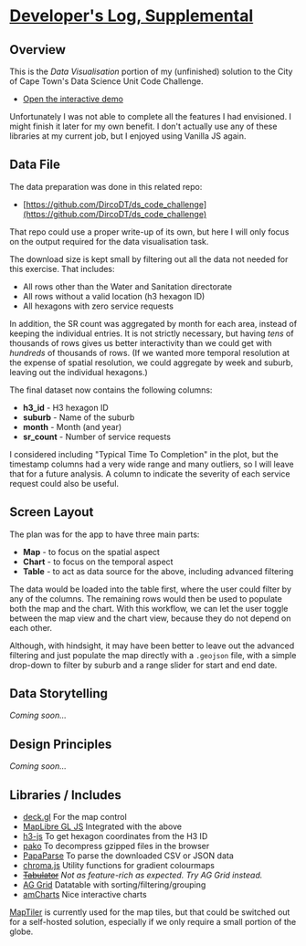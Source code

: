 # [Developer's Log, Supplemental](https://dircodt.github.io/)

## Overview

This is the *Data Visualisation* portion of my (unfinished) solution to the City of Cape Town's Data Science Unit Code Challenge.

* [Open the interactive demo](https://dircodt.github.io/coct/index.html)

Unfortunately I was not able to complete all the features I had envisioned. I might finish it later for my own benefit. I don't actually use any of these libraries at my current job, but I enjoyed using Vanilla JS again.

## Data File

The data preparation was done in this related repo:

* [https://github.com/DircoDT/ds_code_challenge](https://github.com/DircoDT/ds_code_challenge)

That repo could use a proper write-up of its own, but here I will only focus on the output required for the data visualisation task.

The download size is kept small by filtering out all the data not needed for this exercise. That includes:

* All rows other than the Water and Sanitation directorate
* All rows without a valid location (h3 hexagon ID)
* All hexagons with zero service requests

In addition, the SR count was aggregated by month for each area, instead of keeping the individual entries. It is not strictly necessary, but having *tens* of thousands of rows gives us better interactivity than we could get with *hundreds* of thousands of rows. (If we wanted more temporal resolution at the expense of spatial resolution, we could aggregate by week and suburb, leaving out the individual hexagons.)

The final dataset now contains the following columns:

* **h3_id** - H3 hexagon ID
* **suburb** - Name of the suburb
* **month** - Month (and year)
* **sr_count** - Number of service requests

I considered including "Typical Time To Completion" in the plot, but the timestamp columns had a very wide range and many outliers, so I will leave that for a future analysis. A column to indicate the severity of each service request could also be useful.

## Screen Layout

The plan was for the app to have three main parts:

* **Map** - to focus on the spatial aspect
* **Chart** - to focus on the temporal aspect
* **Table** - to act as data source for the above, including advanced filtering

The data would be loaded into the table first, where the user could filter by any of the columns. The remaining rows would then be used to populate both the map and the chart. With this workflow, we can let the user toggle between the map view and the chart view, because they do not depend on each other.

Although, with hindsight, it may have been better to leave out the advanced filtering and just populate the map directly with a `.geojson` file, with a simple drop-down to filter by suburb and a range slider for start and end date.

## Data Storytelling

*Coming soon...*

## Design Principles

*Coming soon...*

## Libraries / Includes

* [deck.gl](https://github.com/visgl/deck.gl)
  For the map control
* [MapLibre GL JS](https://github.com/maplibre/maplibre-gl-js/)
  Integrated with the above
* [h3-js](https://github.com/uber/h3-js)
  To get hexagon coordinates from the H3 ID
* [pako](https://github.com/nodeca/pako)
  To decompress gzipped files in the browser
* [PapaParse](https://github.com/mholt/PapaParse)
  To parse the downloaded CSV or JSON data
* [chroma.js](https://github.com/gka/chroma.js)
  Utility functions for gradient colourmaps
* ~~[Tabulator](https://github.com/olifolkerd/tabulator)~~
  *Not as feature-rich as expected. Try AG Grid instead.*
* [AG Grid](https://github.com/ag-grid/ag-grid)
  Datatable with sorting/filtering/grouping
* [amCharts](https://github.com/amcharts/amcharts5)
  Nice interactive charts

[MapTiler](https://www.maptiler.com/) is currently used for the map tiles, but that could be switched out for a self-hosted solution, especially if we only require a small portion of the globe.
